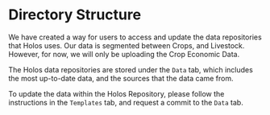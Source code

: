 # Directory Structure
We have created a way for users to access and update the data repositories that Holos uses. 
Our data is segmented between Crops, and Livestock. However, for now, we will only be uploading the Crop Economic Data.

The Holos data repositories are stored under the `Data` tab, which includes the most up-to-date data, and the sources that the data came from.

To update the data within the Holos Repository, please follow the instructions in the `Templates` tab, and request a commit to the `Data` tab.
